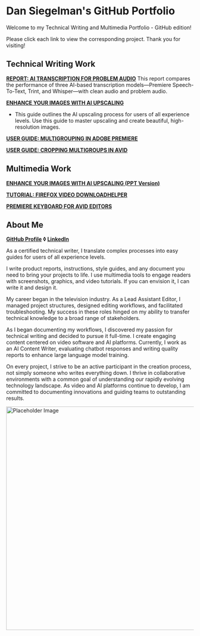 # Dan Siegelman's GitHub Portfolio

Welcome to my Technical Writing and Multimedia Portfolio - GitHub edition!

Please click each link to view the corresponding project. Thank you for visiting!

## Technical Writing Work

**[REPORT: AI TRANSCRIPTION FOR PROBLEM AUDIO](https://dansiegelman.github.io/Dan-Siegelman-Portfolio/writing/report-transcription)**
This report compares the performance of three AI-based transcription models—Premiere Speech-To-Text, Trint, and Whisper—with clean audio and problem audio.

**[ENHANCE YOUR IMAGES WITH AI UPSCALING](https://dansiegelman.github.io/Dan-Siegelman-Portfolio/writing/upscaling-guide)**
- This guide outlines the AI upscaling process for users of all experience levels. Use this guide to master upscaling and create beautiful, high-resolution images.

**[USER GUIDE: MULTIGROUPING IN ADOBE PREMIERE](https://dansiegelman.github.io/Dan-Siegelman-Portfolio/writing/premiere-multigrouping)**

**[USER GUIDE: CROPPING MULTIGROUPS IN AVID](https://dansiegelman.github.io/Dan-Siegelman-Portfolio/writing/avid-mgcropping)**

## Multimedia Work

**[ENHANCE YOUR IMAGES WITH AI UPSCALING (PPT Version)](https://dansiegelman.github.io/Dan-Siegelman-Portfolio/multimedia/upscaling-presentation)**

**[TUTORIAL: FIREFOX VIDEO DOWNLOADHELPER](https://dansiegelman.github.io/Dan-Siegelman-Portfolio/multimedia/firefox-tutorial)**

**[PREMIERE KEYBOARD FOR AVID EDITORS](https://dansiegelman.github.io/Dan-Siegelman-Portfolio/multimedia/premiere-keyboard)**

## About Me

**[GitHub Profile](https://github.com/dansiegelman) ◊ [LinkedIn](https://www.linkedin.com/in/dan-siegelman/)**

As a certified technical writer, I translate complex processes into easy guides for users of all experience levels.

I write product reports, instructions, style guides, and any document you need to bring your projects to life. I use multimedia tools to engage readers with screenshots, graphics, and video tutorials. If you can envision it, I can write it and design it.

My career began in the television industry. As a Lead Assistant Editor, I managed project structures, designed editing workflows, and facilitated troubleshooting. My success in these roles hinged on my ability to transfer technical knowledge to a broad range of stakeholders.

As I began documenting my workflows, I discovered my passion for technical writing and decided to pursue it full-time. I create engaging content centered on video software and AI platforms. Currently, I work as an AI Content Writer, evaluating chatbot responses and writing quality reports to enhance large language model training.

On every project, I strive to be an active participant in the creation process, not simply someone who writes everything down. I thrive in collaborative environments with a common goal of understanding our rapidly evolving technology landscape. As video and AI platforms continue to develop, I am committed to documenting innovations and guiding teams to outstanding results.

<img src="StyleGuide.gif" alt="Placeholder Image" width="600">





